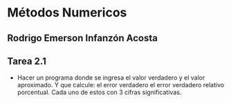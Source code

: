 # Métodos Numericos

## Rodrigo Emerson Infanzón Acosta
  
## Tarea 2.1
- Hacer un programa donde se ingresa el valor verdadero y el valor aproximado. Y que calcule: el error verdadero
el error verdadero relativo porcentual. Cada uno de estos con 3 cifras significativas.
